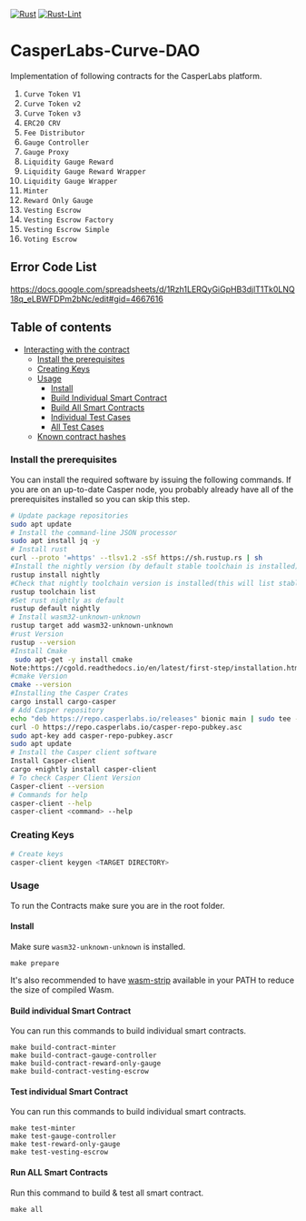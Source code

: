 [![Rust](https://github.com/Scytalelabs-official/CasperLabs-Curve-DAO/actions/workflows/rust.yml/badge.svg)](https://github.com/Scytalelabs-official/CasperLabs-Curve-DAO/actions/workflows/rust.yml)
[![Rust-Lint](https://github.com/Scytalelabs-official/CasperLabs-Curve-DAO/actions/workflows/rust_setup.yml/badge.svg?branch=check-lint)](https://github.com/Scytalelabs-official/CasperLabs-Curve-DAO/actions/workflows/rust_setup.yml)

# CasperLabs-Curve-DAO

Implementation of following contracts for the CasperLabs platform.

1. `Curve Token V1`
2. `Curve Token v2`
3. `Curve Token v3`
4. `ERC20 CRV`
5. `Fee Distributor`
6. `Gauge Controller`
7. `Gauge Proxy`
8. `Liquidity Gauge Reward`
9. `Liquidity Gauge Reward Wrapper`
10. `Liquidity Gauge Wrapper`
11. `Minter`
12. `Reward Only Gauge`
13. `Vesting Escrow`
14. `Vesting Escrow Factory`
15. `Vesting Escrow Simple`
16. `Voting Escrow`

## Error Code List

https://docs.google.com/spreadsheets/d/1Rzh1LERQyGiGpHB3djlT1Tk0LNQ18q_eLBWFDPm2bNc/edit#gid=4667616

## Table of contents

- [Interacting with the contract](#interacting-with-the-contract)
  - [Install the prerequisites](#install-the-prerequisites)
  - [Creating Keys](#creating-keys)
  - [Usage](#usage)
    - [Install](#install)
    - [Build Individual Smart Contract](#build-individual-smart-contract)
    - [Build All Smart Contracts](#build-all-smart-contracts)
    - [Individual Test Cases](#individual-test-cases)
    - [All Test Cases](#all-test-cases)
  - [Known contract hashes](#known-contract-hashes)

### Install the prerequisites

You can install the required software by issuing the following commands. If you are on an up-to-date Casper node, you probably already have all of the prerequisites installed so you can skip this step.

```bash
# Update package repositories
sudo apt update
# Install the command-line JSON processor
sudo apt install jq -y
# Install rust
curl --proto '=https' --tlsv1.2 -sSf https://sh.rustup.rs | sh
#Install the nightly version (by default stable toolchain is installed)
rustup install nightly
#Check that nightly toolchain version is installed(this will list stable and nightly versions)
rustup toolchain list
#Set rust nightly as default
rustup default nightly
# Install wasm32-unknown-unknown
rustup target add wasm32-unknown-unknown
#rust Version
rustup --version
#Install Cmake
 sudo apt-get -y install cmake
Note:https://cgold.readthedocs.io/en/latest/first-step/installation.html
#cmake Version
cmake --version
#Installing the Casper Crates
cargo install cargo-casper
# Add Casper repository
echo "deb https://repo.casperlabs.io/releases" bionic main | sudo tee -a /etc/apt/sources.list.d/casper.list
curl -O https://repo.casperlabs.io/casper-repo-pubkey.asc
sudo apt-key add casper-repo-pubkey.ascr
sudo apt update
# Install the Casper client software
Install Casper-client
cargo +nightly install casper-client
# To check Casper Client Version
Casper-client --version
# Commands for help
casper-client --help
casper-client <command> --help
```

### Creating Keys

```bash
# Create keys
casper-client keygen <TARGET DIRECTORY>
```

### Usage

To run the Contracts make sure you are in the root folder.

#### Install

Make sure `wasm32-unknown-unknown` is installed.

```
make prepare
```

It's also recommended to have [wasm-strip](https://github.com/WebAssembly/wabt)
available in your PATH to reduce the size of compiled Wasm.

#### Build individual Smart Contract

You can run this commands to build individual smart contracts.

```
make build-contract-minter
make build-contract-gauge-controller
make build-contract-reward-only-gauge
make build-contract-vesting-escrow
```

#### Test individual Smart Contract

You can run this commands to build individual smart contracts.

```
make test-minter
make test-gauge-controller
make test-reward-only-gauge
make test-vesting-escrow
```

#### Run ALL Smart Contracts

Run this command to build & test all smart contract.

```
make all
```

<!--
### Deploying Reward Only Gauge contract manually

If you need to deploy the `Reward Only Gauge` contract manually you need to pass some parameters. Following is the command to deploy the `Liquidity Helper contract`.

```bash
sudo casper-client put-deploy \
    --chain-name chain_name \
    --node-address http://$NODE_ADDRESS:7777/ \
    --secret-key path_to_secret_key.pem \
    --session-path path_to_wasm_file \
    --payment-amount 10000000000 \
    --session-arg="public_key:public_key='Public Key In Hex'" \
    --session-arg="contract_name:string='contract_name'"
```

## Entry Point methods <a id="LiquidHelper-entry-point-methods"></a>

Following are the LiquidityHelper's entry point methods.

- #### get_tokens <a id="LiquidHelper-get-tokens"></a>
  Returns IDs of NFTs being held.

Following is the table of parameters.

| Parameter Name | Type |
| -------------- | ---- |

This method **returns** `Vec<U256>`.

- #### ownerless_locker <a id="LiquidHelper-ownerless-locker"></a>
  Returns true if owner is zero address.

Following is the table of parameters.

| Parameter Name | Type |
| -------------- | ---- |

This method **returns** `bool`.

- #### floor_not_reached <a id="LiquidHelper-floor-not-reached"></a>
  Returns true if contributions have not reached min asked.

Following is the table of parameters.

| Parameter Name | Type |
| -------------- | ---- |

This method **returns** `bool`.

- #### not_single_provider <a id="LiquidHelper-not-single-provider"></a>
  Returns true if the provider address is not the single provider.

Following is the table of parameters.

| Parameter Name | Type |
| -------------- | ---- |
| check_address  | Key  |

This method **returns** `bool`.

- #### reached_total <a id="LiquidHelper-reached-total"></a>
  Returns true if the contributor will reach the ceiling asked with the provided token amount.

Following is the table of parameters.

| Parameter Name | Type |
| -------------- | ---- |
| contributor    | Key  |
| token_amount   | U256 |

This method **returns** `bool`.

- #### missed_activate <a id="LiquidHelper-missed-activate"></a>
  Returns true if locker has not been enabled within 7 days after contribution phase.

Following is the table of parameters.

| Parameter Name | Type |
| -------------- | ---- |

This method **returns** `bool`.

- #### missed_deadline <a id="LiquidHelper-missed-deadline"></a>
  Returns true if owner has not paid back within 7 days of last payment.

Following is the table of parameters.

| Parameter Name | Type |
| -------------- | ---- |

This method **returns** `bool`.

- #### payment_time_not_set <a id="LiquidHelper-payment-time-not-set"></a>
  Returns true if nextDueTime is 0, mean it has not been initialized (unix timestamp).

Following is the table of parameters.

| Parameter Name | Type |
| -------------- | ---- |

This method **returns** `bool`.

- #### below_floor_asked <a id="LiquidHelper-below-floor-asked"></a>
  Returns true total collected is below the min asked.

Following is the table of parameters.

| Parameter Name | Type |
| -------------- | ---- |

This method **returns** `bool`.

- #### contribution_phase <a id="LiquidHelper-contribution-phase"></a>
  Returns true if contract is in contribution phase time window.

Following is the table of parameters.

| Parameter Name | Type |
| -------------- | ---- |

This method **returns** `bool`.

- #### payback_timestamp <a id="LiquidHelper-payback-timestamp"></a>
  Returns final due time of loan.

Following is the table of parameters.

| Parameter Name | Type |
| -------------- | ---- |

This method **returns** `U256`.

- #### starting_timestamp <a id="LiquidHelper-starting-timestamp"></a>
  Returns approximate time the loan will/did start.

Following is the table of parameters.

| Parameter Name | Type |
| -------------- | ---- |

This method **returns** `U256`.

- #### liquidate_to <a id="LiquidHelper-liquidate-to"></a>
  Returns address to transfer NFT to in event of liquidation.

Following is the table of parameters.

| Parameter Name | Type |
| -------------- | ---- |

This method **returns** `Key`.

- #### time_since <a id="LiquidHelper-time-since"></a>
  Returns calc of time since a certain timestamp to block timestamp.

Following is the table of parameters.

| Parameter Name | Type |
| -------------- | ---- |

This method **returns** `U256`.

### Deploying Gauge Controller contract manually

If you need to deploy the `Gauge Controller` contract manually you need to pass some parameters. Following is the command to deploy the `Liquidity Locker contract`.

```bash
sudo casper-client put-deploy \
    --chain-name chain_name \
    --node-address http://$NODE_ADDRESS:7777/ \
    --secret-key path_to_secret_key.pem \
    --session-path path_to_wasm_file \
    --payment-amount 10000000000 \
    --session-arg="public_key:public_key='Public Key In Hex'" \
    --session-arg="contract_name:string='contract_name'"
    --session-arg="contract_name:string='contract_name'"
    --session-arg="contract_name:string='contract_name'"
    --session-arg="trustee_multisig:Key='trustee-multisig-hash'"
    --session-arg="payment_token:Key='payment-token-hash'"
```

## Entry Point methods <a id="LiquidLocker-entry-point-methods"></a>

Following are the LiquidityLocker's entry point methods.

- #### initialize <a id="LiquidLocker-initialize"></a>
  This is a call made by the constructor to set up variables on a new locker. This is essentially equivalent to a constructor, but for our gas saving cloning operation instead. This may also be used in locker-reuse in version 2.

Following is the table of parameters.

| Parameter Name | Type      |
| -------------- | --------- |
| token_id       | Vec<U256> |
| token_address  | Key       |
| token_owner    | Key       |
| floor_asked    | U256      |
| total_asked    | U256      |
| payment_time   | U256      |
| payment_rate   | U256      |

This method **returns** nothing.

- #### liquidate_locker <a id="LiquidLocker-liquidate-locker"></a>
  If the owner has missed payments by 7 days this call will transfer the NFT to either the singleProvider address or the trusted multisig to be auctioned.

Following is the table of parameters.

| Parameter Name | Type |
| -------------- | ---- |

This method **returns** nothing.

- #### claim_interest_single <a id="LiquidLocker-claim-interest-single"></a>
  Claim payed back tokens as a single contributor.

Following is the table of parameters.

| Parameter Name | Type |
| -------------- | ---- |

This method **returns** nothing.

- #### claim_interest_public <a id="LiquidLocker-claim-interest-public"></a>
  Claim payed back tokens as with multiple contributors. We need 2 functions because we cannot wipe all the contributions of users before someone became the sole contributor.

Following is the table of parameters.

| Parameter Name | Type |
| -------------- | ---- |

This method **returns** nothing.

- #### decrease_payment_time <a id="LiquidLocker-decrease-payment-time"></a>
  During the contribution phase, the owner can decrease the duration of the loan. The owner can only decrease the loan to a shorter duration, he cannot make it longer once the contribution phase has started.

Following is the table of parameters.

| Parameter Name   | Type |
| ---------------- | ---- |
| new_payment_rate | U256 |

This method **returns** nothing.

- #### increase_payment_rate <a id="LiquidLocker-increase-payment-rate"></a>
  During the contribution phase, the owner can increase the rate they will pay for the loan. The owner can only increase the rate to make the deal better for contributors, he cannot decrease it.

Following is the table of parameters.

| Parameter Name   | Type |
| ---------------- | ---- |
| new_payment_rate | U256 |

This method **returns** nothing.

- #### enable_locker <a id="LiquidLocker-enable-locker"></a>
  If the floor is reached early. The owner can also prepay an amount to pay off some of the earnings at enable time. The locker owner owes the earnings linearly until the end, then all of the actual loan plus any penalties are due at the end.

Following is the table of parameters.

| Parameter Name | Type |
| -------------- | ---- |
| prepay_amount  | U256 |

This method **returns** nothing.

- #### disable_locker <a id="LiquidLocker-disable-locker"></a>
  If the floor asked was not reached during contributions, this function will return the nft to the owner and allow all the contributors to claim their funds back.

Following is the table of parameters.

| Parameter Name | Type |
| -------------- | ---- |

This method **returns** nothing.

- #### rescue_locker <a id="LiquidLocker-rescue-locker"></a>
  There are a couple edge cases with extreme payment rates that cause enableLocker to revert. These are never callable on our UI and doing so would require a manual transaction. This function will disable a locker in this senario, allow contributors to claim their money and transfer the NFT back to the owner. Only the team multisig has permission to do this.

Following is the table of parameters.

| Parameter Name | Type |
| -------------- | ---- |

This method **returns** nothing.

- #### refund_due_disabled <a id="LiquidLocker-refund-due-disabled"></a>
  Allow users to claim funds when a locker is disabled.

Following is the table of parameters.

| Parameter Name | Type |
| -------------- | ---- |
| refund_address | Key  |

This method **returns** nothing.

- #### refund_due_single <a id="LiquidLocker-refund-due-single"></a>
  Allow users to claim funds when a someone kicks them out to become the single provider.

Following is the table of parameters.

| Parameter Name | Type |
| -------------- | ---- |
| refund_address | Key  |

This method **returns** nothing.

- #### donate_funds <a id="LiquidLocker-donate-funds"></a>
  Someone can add funds to the locker and they will be split among the contributors. This does not count as a payment on the loan.

Following is the table of parameters.

| Parameter Name  | Type |
| --------------- | ---- |
| donation_amount | U256 |

This method **returns** nothing.

- #### pay_back_funds <a id="LiquidLocker-pay-back-funds"></a>
  Locker owner can payback funds. Penalties are given if the owner does not pay the earnings linearally over the loan duration. If the owner pays back the earnings, loan amount, and penalties aka fully pays off the loan they will be transfered their nft back.

Following is the table of parameters.

| Parameter Name | Type |
| -------------- | ---- |
| payment_amount | U256 |

This method **returns** nothing.

- #### calculate_epoch <a id="LiquidLocker-calculate-epoch"></a>
  Calculate how many sends should be added before the next payoff is due based on payment amount.

Following is the table of parameters.

| Parameter Name | Type |
| -------------- | ---- |
| total_value    | U256 |
| payment_time   | U256 |
| payment_rate   | U256 |

This method **returns** `U256`.

- #### calculate_paybacks <a id="LiquidLocker-calculate-paybacks"></a>
  Calulate how much the usage fee takes off a payments, and how many tokens are due per second of loan (epochPayback is amount of tokens to extend loan by 1 second. Only need to pay off earnings).

Following is the table of parameters.

| Parameter Name | Type |
| -------------- | ---- |
| total_value    | U256 |
| payment_time   | U256 |
| payment_rate   | U256 |

This method **returns** `(U256, U256, U256)`.

- #### get_late_days <a id="LiquidLocker-get-late-days"></a>
  Helper for the days math of calcualte penalties. Returns +1 per day before the 4th day and +2 for each day after the 4th day.

Following is the table of parameters.

| Parameter Name | Type |
| -------------- | ---- |

This method **returns** `U256`.

- #### penalty_amount <a id="LiquidLocker-penalty-amount"></a>
  Public pure accessor for get_penalty_amount.

Following is the table of parameters.

| Parameter Name   | Type |
| ---------------- | ---- |
| total_collected  | U256 |
| late_days_amount | U256 |

This method **returns** `U256`.

- #### penalty_amount <a id="LiquidLocker-penalty-amount"></a>
  Public users can add tokens to the pool to be used for the loan. The contributions for each user along with the total are recorded for splitting funds later. If a user contributes up to the maximum asked on a loan, they will become the sole provider (See users_increase and reached_total for functionality on becoming the sole provider). The sole provider will receive the token instead of the trusted multisig in the case if a liquidation.

Following is the table of parameters.

| Parameter Name | Type |
| -------------- | ---- |
| token_amount   | U256 |
| token_holder   | Key  |

This method **returns** `(U256, U256)`. -->
